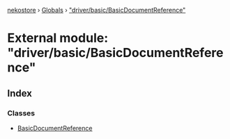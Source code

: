 [nekostore](../README.md) › [Globals](../globals.md) › ["driver/basic/BasicDocumentReference"](_driver_basic_basicdocumentreference_.md)

# External module: "driver/basic/BasicDocumentReference"

## Index

### Classes

* [BasicDocumentReference](../classes/_driver_basic_basicdocumentreference_.basicdocumentreference.md)

